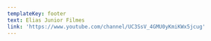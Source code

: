 ```yaml
---
templateKey: footer
text: Elias Junior Filmes
link: 'https://www.youtube.com/channel/UC3SsV_4GMU0yKmiKWx5jcug'
---
```


